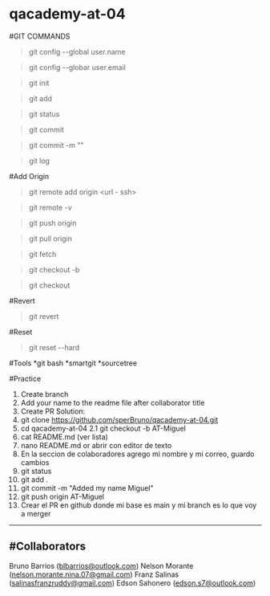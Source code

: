 # qacademy-at-04

#GIT COMMANDS

> git config --global user.name

> git config --globar user.email

> git init

> git add

> git status

> git commit

> git commit -m ""

> git log

#Add Origin

> git remote add origin <url - ssh>

> git remote -v

> git push origin <branch name>

> git pull origin <branch name>

> git fetch

> git checkout -b <branch name>

> git checkout <branch name>

#Revert

> git revert <id of commit>

#Reset

> git reset --hard <id of commit>

#Tools
*git bash
*smartgit
\*sourcetree

#Practice

1. Create branch
2. Add your name to the readme file after collaborator title
3. Create PR
Solution:
1. git clone https://github.com/sperBruno/qacademy-at-04.git
2. cd qacademy-at-04
2.1 git checkout -b AT-Miguel
3. cat README.md (ver lista)
4. nano README.md or abrir con editor de texto
5. En la seccion de colaboradores agrego mi nombre y mi correo, guardo cambios
6. git status
7. git add .
8. git commit -m "Added my name Miguel"
9. git push origin AT-Miguel
10. Crear el PR en github donde mi base es main y mi branch es lo que voy a merger

---
#Collaborators
---

Bruno Barrios (blbarrios@outlook.com)
Nelson Morante (nelson.morante.nina.07@gmail.com)
Franz Salinas (salinasfranzruddy@gmail.com)
Edson Sahonero (edson.s7@outlook.com)
